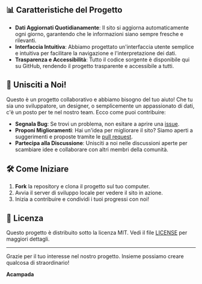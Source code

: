 
## 📊 Caratteristiche del Progetto

- **Dati Aggiornati Quotidianamente**: Il sito si aggiorna automaticamente ogni giorno, garantendo che le informazioni siano sempre fresche e rilevanti.
- **Interfaccia Intuitiva**: Abbiamo progettato un'interfaccia utente semplice e intuitiva per facilitare la navigazione e l'interpretazione dei dati.
- **Trasparenza e Accessibilità**: Tutto il codice sorgente è disponibile qui su GitHub, rendendo il progetto trasparente e accessibile a tutti.

## 🌟 Unisciti a Noi!

Questo è un progetto collaborativo e abbiamo bisogno del tuo aiuto! Che tu sia uno sviluppatore, un designer, o semplicemente un appassionato di dati, c'è un posto per te nel nostro team. Ecco come puoi contribuire:

- **Segnala Bug**: Se trovi un problema, non esitare a aprire una [issue](https://github.com/GioarmsCodes/letsactivate/issues).
- **Proponi Miglioramenti**: Hai un'idea per migliorare il sito? Siamo aperti a suggerimenti e proposte tramite le [pull request](https://github.com/GioarmsCodes/letsactivate/pulls).
- **Partecipa alla Discussione**: Unisciti a noi nelle discussioni aperte per scambiare idee e collaborare con altri membri della comunità.

## 🛠 Come Iniziare

1. **Fork** la repository e clona il progetto sul tuo computer.
2. Avvia il server di sviluppo locale per vedere il sito in azione.
3. Inizia a contribuire e condividi i tuoi progressi con noi!

## 📜 Licenza

Questo progetto è distribuito sotto la licenza MIT. Vedi il file [LICENSE](https://github.com/GioarmsCodes/letsactivate/blob/main/LICENSE) per maggiori dettagli.

---

Grazie per il tuo interesse nel nostro progetto. Insieme possiamo creare qualcosa di straordinario!

**Acampada**
